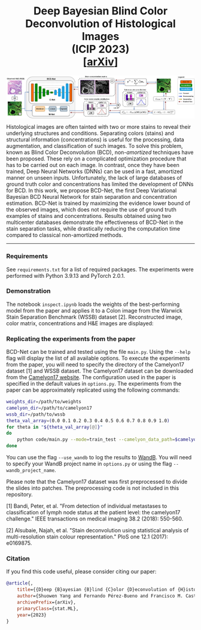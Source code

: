 <h1 align='center'> Deep Bayesian Blind Color Deconvolution of Histological Images <br>(ICIP 2023)<br>
    [<a href="https://arxiv.org/abs/2005.08926">arXiv</a>] 
</h1>


<p align="center">
<img align="middle" src="./img/BCD_net_reduced_ICIP_lateral.png" width="1000" />
</p>


Histological images are often tainted with two or more stains to reveal their underlying structures and conditions. Separating colors (stains) and structural information (concentrations) is useful for the processing, data augmentation, and classification of such images. To solve this problem, known as Blind Color Deconvolution (BCD), non-_amortized_ techniques have been proposed. These rely on a complicated optimization procedure that has to be carried out on each image. In contrast, once they have been trained, Deep Neural Networks (DNNs) can be used in a fast, amortized manner on unseen inputs. Unfortunately, the lack of large databases of ground truth color and concentrations has limited the development of DNNs for BCD. In this work, we propose BCD-Net, the first Deep Variational Bayesian BCD Neural Network for stain separation and concentration estimation. BCD-Net is trained by maximizing the evidence lower bound of the observed images, which does not require the use of ground truth examples of stains and concentrations. Results obtained using two multicenter databases demonstrate the effectiveness of BCD-Net in the stain separation tasks, while drastically reducing the computation time compared to classical non-amortized methods.

----

### Requirements

See `requirements.txt` for a list of required packages. The experiments were performed with Python 3.9.13 and PyTorch 2.0.1.

### Demonstration

The notebook `inspect.ipynb` loads the weights of the best-performing model from the paper and applies it to a Colon image from the Warwick Stain Separation Benchmark (WSSB) dataset [2]. Reconstructed image, color matrix, concentrations and H&E images are displayed:


### Replicating the experiments from the paper

BCD-Net can be trained and tested using the file `main.py`. Using the `--help` flag will display the list of all available options. To execute the experiments from the paper, you will need to specify the directory of the Camelyon17 dataset [1] and WSSB dataset. The Camelyon17 dataset can be downloaded from the [Camelyon17 website](https://camelyon17.grand-challenge.org/Data/). The configuration used in the paper is specified in the default values in `options.py`. The experiments from the paper can be approximately replicated using the following commands:

```bash
weights_dir=/path/to/weights
camelyon_dir=/path/to/camelyon17
wssb_dir=/path/to/wssb
theta_val_array=(0.0 0.1 0.2 0.3 0.4 0.5 0.6 0.7 0.8 0.9 1.0)
for theta in "${theta_val_array[@]}"
do
    python code/main.py --mode=train_test --camelyon_data_path=$camelyon_dir --wssb_data_path=$wssb_dir --weights_dir=$weights_dir --theta_val=$theta > output.txt 2>&1
done
```

You can use the flag `--use_wandb` to log the results to [WandB](https://wandb.ai/). You will need to specify your WandB project name in `options.py` or using the flag `--wandb_project_name`. 

Please note that the Camelyon17 dataset was first preprocessed to divide the slides into patches. The preprocessing code is not included in this repository.

[1] Bandi, Peter, et al. "From detection of individual metastases to classification of lymph node status at the patient level: the camelyon17 challenge." IEEE transactions on medical imaging 38.2 (2018): 550-560.

[2] Alsubaie, Najah, et al. "Stain deconvolution using statistical analysis of multi-resolution stain colour representation." PloS one 12.1 (2017): e0169875.


### Citation

If you find this code useful, please consider citing our paper:

```bibtex
@article{,
    title={{D}eep {B}ayesian {B}lind {C}olor {D}econvolution of {H}istological {I}mages},
    author={Shuowen Yang and Fernando Pérez-Bueno and Francisco M. Castro-Macías and Rafael Molina and Aggelos K. Katsaggelos},
    archivePrefix={arXiv},
    primaryClass={stat.ML},
    year={2023}
}
```